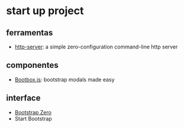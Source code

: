 # start up project

## ferramentas

* [http-server][3]: a simple zero-configuration command-line http server

## componentes

* [Bootbox.js][1]: bootstrap modals made easy

## interface

* [Bootstrap Zero][2]
* Start Bootstrap 

[1]: <http://bootboxjs.com/>
[2]: <https://www.bootstrapzero.com/>
[3]: <https://www.npmjs.com/package/http-server>